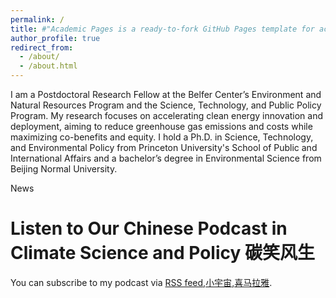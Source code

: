 ```yaml
---
permalink: /
title: #"Academic Pages is a ready-to-fork GitHub Pages template for academic personal websites"
author_profile: true
redirect_from: 
  - /about/
  - /about.html
---
```


I am a Postdoctoral Research Fellow at the Belfer Center’s Environment and Natural Resources Program and the Science, Technology, and Public Policy Program. My research focuses on accelerating clean energy innovation and deployment, aiming to reduce greenhouse gas emissions and costs while maximizing co-benefits and equity. I hold a Ph.D. in Science, Technology, and Environmental Policy from Princeton University's School of Public and International Affairs and a bachelor’s degree in Environmental Science from Beijing Normal University. 


News



Listen to Our Chinese Podcast in Climate Science and Policy 碳笑风生
======
You can subscribe to my podcast via [RSS feed](http://www.ximalaya.com/album/48041190.xml),[小宇宙](https://www.xiaoyuzhoufm.com/podcast/605fea31890059001737d002),[喜马拉雅](https://www.ximalaya.com/album/48041190).
